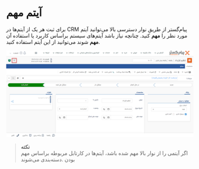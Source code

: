 # آیتم مهم
برای ثبت هر یک از آیتم‌ها در ‌‌CRM پیام‌گستر از طریق نوار دسترسی بالا می‌توانید آیتم مورد نظر را **مهم** کنید. 
چنانچه نیاز باشد آیتم‌های سیستم براساس کاربرد یا استفاده آن **مهم** شوند می‌توانید از این آیتم استفاده کنید.

![ثبت برنامه‌ریزی](./Images/favourit-item_2.8.3.png)

> **نکته**<br>
اگر آیتمی را از نوار بالا مهم شده باشد، آیتم‌ها در کارتابل مربوطه براساس مهم بودن .دسته‌بندی می‌شوند